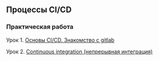 ## Процессы CI/CD
### Практическая работа

Урок 1. [Основы CI/CD. Знакомство с gitlab]()

Урок 2. [Continuous integration (непрерывная интеграция)]()


